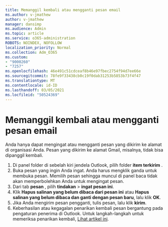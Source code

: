 ```yaml
---
title: Memanggil kembali atau mengganti pesan email
ms.author: v-jmathew
author: v-jmathew
manager: dansimp
ms.audience: Admin
ms.topic: article
ms.service: o365-administration
ROBOTS: NOINDEX, NOFOLLOW
localization_priority: Normal
ms.collection: Adm_O365
ms.custom:
- "9000260"
- "7257"
ms.openlocfilehash: 46e491c51cdceaf8b46e97fbec2754f94d7ee66e
ms.sourcegitcommit: 78fe9f33438cb0c19f0dab31253b5853b73f4f47
ms.translationtype: MT
ms.contentlocale: id-ID
ms.lasthandoff: 03/05/2021
ms.locfileid: "50524369"
---
```

# <a name="recall-or-replace-email-message"></a>Memanggil kembali atau mengganti pesan email

Anda hanya dapat mengingat atau mengganti pesan yang dikirim ke alamat di organisasi Anda. Pesan yang dikirim ke alamat Gmail, misalnya, tidak bisa dipanggil kembali.

1. Di panel folder di sebelah kiri jendela Outlook, pilih folder **item terkirim** .
2. Buka pesan yang ingin Anda ingat. Anda harus mengklik ganda untuk membuka pesan. Memilih pesan sehingga muncul di panel baca tidak akan memperbolehkan Anda untuk mengingat pesan.
3. Dari tab **pesan** , pilih **tindakan**  >  **ingat pesan ini**.
4. Klik **Hapus salinan yang belum dibaca dari pesan ini** atau **Hapus salinan yang belum dibaca dan ganti dengan pesan baru**, lalu klik **OK**.
5. Jika Anda mengirim pesan pengganti, tulis pesan, lalu klik **kirim**.
6. Keberhasilan atau kegagalan penarikan kembali pesan bergantung pada pengaturan penerima di Outlook. Untuk langkah-langkah untuk memeriksa penarikan kembali, [Lihat artikel ini](https://support.office.com/article/recall-or-replace-an-email-message-that-you-sent-35027f88-d655-4554-b4f8-6c0729a723a0#tocheck).
